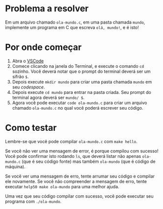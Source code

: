 # Problema a resolver
Em um arquivo chamado `ola-mundo.c`, em uma pasta chamada `mundo`, implemente um programa em C que escreva `olá, mundo!`, e é isto!

# Por onde começar
1. Abra o [VSCode](https://cs50.dev)
2. Comece clicando na janela do Terminal, e execute o comando `cd` sozinho. Você deverá notar que o prompt do terminal deverá ser um sifrão `$`.
3. Depois execute `mkdir mundo` para criar uma pasta chamada `mundo` em seu *codespace*.
4. Depois execute `cd mundo` para entrar na pasta criada. Seu prompt do terminal agora deverá ser `mundo/ $`.
5. Agora você pode executar `code ola-mundo.c` para criar um arquivo chamado `ola-mundo.c` no qual você poderá escrever seu código.

# Como testar
Lembre-se que você pode compilar `ola-mundo.c` com `make hello`.

Se você não ver uma mensagem de error, é porque compilou com sucesso! Você pode confirmar isto rodando `ls`, que deverá listar não apenas `ola-mundo.c` (que é seu código fonte) mas também `ola-mundo` (que é código de máquina).

Se você ver uma mensagem de erro, tente arrumar seu código e compilar ele novamente. Se você não compreender a mensagem de erro, tente executar `help50 make ola-mundo` para uma melhor ajuda.

Uma vez que seu código compilar com sucesso, você pode executar seu programa com `./ola-mundo`.

